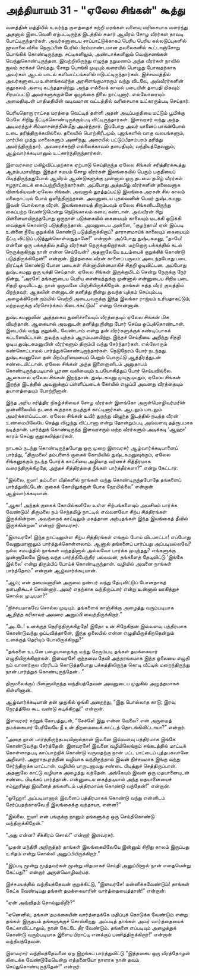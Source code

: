 # அத்தியாயம் 31 - "ஏலேல சிங்கன்" கூத்து

வனத்தின் மத்தியில் உலர்ந்த குளத்தைச் சுற்றி மரங்கள் வளைவு வரிசையாக வளர்ந்து அதனால் இடைவெளி ஏற்பட்டிருந்த இடத்தில் சுமார் ஆயிரம் சோழ வீரர்கள் தாவடி போட்டிருந்தார்கள். அவர்களுடைய சாப்பாட்டுக்காகப் பெரிய பெரிய கல்லடுப்புகளில் ஜுவாலை வீசிய நெருப்பின் பேரில் பிரம்மாண்டமான தவலைகளில் கூட்டாஞ்சோறு பொங்கிக் கொண்டிருந்தது. சட்டிகளிலும், அண்டாக்களிலும் வெஞ்சனங்கள் வெந்துகொண்டிருந்தன. இவற்றிலிருந்து எழுந்த நறுமணம் அந்த வீரர்கள் நாவில் ஜலம் சுரக்கச் செய்தது. சோறு பொங்கி முடியும் வரையில் பொழுது போவதற்காக அவர்கள் ஆடல் பாடல் களியாட்டங்களில் ஈடுபட்டிருந்தார்கள். இச்சமயத்தில் அவர்களுடைய உள்ளங்கவர்ந்த அரசிளங்குமாரரும் வந்து விடவே, அவ்வீரர்களின் குதூகலம் அளவு கடந்ததாயிற்று. அந்த எல்லைக் காவல் படையின் தளபதி மிகவும் சிரமப்பட்டு அவர்களுக்குள்ளே ஒழுங்கை நிலை நாட்டினார். எல்லோரையும் அமைதியுடன் பாதிமதியின் வடிவமான வட்டத்தில் வரிசையாக உட்காரும்படி செய்தார்.

பெரியதொரு ராட்சத மரத்தை வெட்டித் தள்ளி அதன் அடிப்பகுதியை மட்டும் பூமிக்கு மேலே சிறிது நீட்டிக்கொண்டிருக்கும்படி விட்டிருந்தார்கள். இளவரசர் வந்து அந்த அடிமரத்துச் சிம்மாசனத்தின்மீது அமர்ந்தார். இப்போது அவர் யானைப் பாகன்போல் உடை தரித்திருக்கவில்லை. தலையில் பொற்கிரீடமும், புஜங்களில் வாகு வலயங்களும், மார்பில் முத்து மாலைகளும் அணிந்து, அரையில் பட்டுப்பீதாம்பரம் தரித்து அமர்ந்திருந்தார். அவரைச்சுற்றி எல்லைக்காவல் தளபதியும், வந்தியத்தேவனும், ஆழ்வார்க்கடியானும் உட்கார்ந்திருந்தார்கள்.

இளவரசரை மகிழ்விப்பதற்காக ஏற்பாடு செய்திருந்த ஏலேல சிங்கன் சரித்திரக்கூத்து ஆரம்பமாயிற்று. இந்தச் சமயம் சோழ வீரர்கள் இலங்கையில் பெரும் பகுதியைப் பிடித்திருந்ததுபோல் ஆயிரம் ஆண்டுகளுக்கு முன்னால் ஒரு தடவை தமிழ் வீரர்கள் ஈழநாட்டைக் கைப்பற்றியிருந்தார்கள். அப்போது அத்தமிழ் வீரர்களின் தலைவனாக விளங்கியவன் ஏலேல சிங்கன். அவனால் துரத்தப்பட்டு இலங்கை அரசன் சில காலம் மலைநாட்டில் போய் ஒளிந்திருந்தான். அவனுடைய புதல்வனின் பெயர் துஷ்டகமனு. இவன் பொல்லாத வீரன். இலங்கையைத் திரும்பவும் ஏலேல சிங்கனிடமிருந்து கைப்பற்ற வேண்டுமென்று நெடுங்காலம் கனவு கண்டான். அவ்வீரன் சிறு பிள்ளையாயிருந்தபோது ஒருநாள் படுக்கையில் கையையும் காலையும் மடக்கி ஒடுக்கி வைத்துக் கொண்டு படுத்திருந்தான். அவனுடைய அன்னை, &#8220;குழந்தாய்! ஏன் இப்படி உன்னை நீயே குறுக்கிக் கொண்டு படுத்திருக்கிறாய்? தாராளமாய்க் காலையும் கையையும் நீட்டி விட்டுப் படுத்துக்கொள்வதுதானே!&#8221; என்றாள். அப்போது துஷ்டகமனு, &#8220;தாயே! என்னை ஒரு பக்கத்தில் தமிழ் வீரர்கள் நெருக்குகிறார்கள். மற்றொரு பக்கத்தில் கடல் நெருக்குகிறது நான் என்ன செய்வேன்? அதனாலேயே உடம்பைக் குறுக்கிக் கொண்டு படுத்திருக்கிறேன்!&#8221; என்றான். இத்தகைய வீரன் காளைப் பருவம் அடைந்தபோது படை திரட்டிக் கொண்டு போன படைகள் சின்னாபின்னமாகிச் சிதறி ஓடிவிட்டன. அப்போது துஷ்டகமனு ஒரு யுக்தி செய்தான். ஏலேல சிங்கன் இருக்குமிடம் சென்று நேருக்கு நேர் நின்று, &#8220;அரசே! தங்களுடைய பெரிய சைன்யத்துக்கு முன்னால் என்னுடைய சிறிய படை சிதறி ஓடிவிட்டது. நான் ஒருவனே மிஞ்சியிருக்கிறேன். தாங்கள் சுத்த வீரர் குலத்தில் பிறந்தவர். ஆதலின் என்னுடன் தனித்து நின்று துவந்த யுத்தம் செய்யும்படி அழைக்கிறேன் நம்மில் வெற்றி அடைபவருக்கு இந்த இலங்கா ராஜ்யம் உரியதாகட்டும்; மற்றவருக்கு வீரசொர்க்கம் கிடைக்கட்டும்!&#8221; என்று சொன்னான்.

துஷ்டகமனுவின் அத்தகைய துணிச்சலையும் வீரத்தையும் ஏலேல சிங்கன் மிக வியந்தான். ஆகையால் அவனுடன் தனித்து நின்று போர் செய்ய ஒப்புக்கொண்டான். இடையில் வந்து குறுக்கிட வேண்டாம் என்று தன் வீரர்களுக்குக் கண்டிப்பாகக் கட்டளையிட்டான். துவந்த யுத்தம் ஆரம்பமாயிற்று. இந்தச் செய்தியை அறிந்து சிதறி ஓடிய துஷ்டகமனுவின் வீரர்களும் திரும்பி வந்து சேர்ந்தார்கள். எல்லோரும் கண்கொட்டாமல் பார்த்துக்கொண்டிருந்தார்கள். நெடுநேரம் போர் நடந்தது. துஷ்டகமனுவோ தன் பிறப்புரிமையைப் பெறும் பொருட்டு ஆத்திரத்துடன் சண்டையிட்டான். ஏலேல சிங்கன் அந்த இளைஞனிடம் அனுதாபம் கொண்டிருந்தபடியால் பூரண வலியையும் உபயோகித்துப் போர் செய்யவில்லை. ஆகையால் ஏலேல சிங்கன் இறந்தான். துஷ்டகமனு முடிசூடியதும், ஏலேல சிங்கன் இறந்த இடத்தில் அவனுக்குப் பள்ளிப்படைக் கோயில் எழுப்பி அவனது வீரத்தையும் தயாளத்தையும் போற்றினான்.

இந்த அரிய சரித்திர நிகழ்ச்சியைச் சோழ வீரர்கள் இளங்கோ அருள்மொழிவர்மரின் முன்னிலையில் நடனக் கூத்தாக நடித்துக் காட்டினார்கள். ஆடலும் பாடலும் அமர்க்களப்பட்டன. ஏலேல சிங்கன் உயிர் துறந்து விழுந்த இடத்தில் நடித்த வீரன் உண்மையிலேயே செத்து விழுந்து விட்டானா என்று தோன்றும்படி அவ்வளவு தத்ரூபமாக நடித்தான். பார்த்துக் கொண்டிருந்த இளவரசரும் மற்ற வீரர்களும் அடிக்கடி &#8216;ஆஹா&#8217; காரம் செய்து குதூகலித்தார்கள்.

நாடகம் நடந்து கொண்டிருந்தபோது ஒரு முறை இளவரசர் ஆழ்வார்க்கடியானைப் பார்த்து, &#8220;திருமலை! தம்பளைக் குகைக் கோயிலில் துஷ்டகமனுவுக்கும், ஏலேல சிங்கனுக்கும் நடந்த போர்க் காட்சியை அழியாத வர்ணச் சித்திரமாக வரைந்திருக்கிறதே, அந்தச் சித்திரத்தை நீங்கள் பார்த்தீர்களா?&#8221; என்று கேட்டார்.

&#8220;இல்லை, ஐயா! தம்பளை வீதிகளில் நாங்கள் வந்து கொண்டிருந்தபோதே தங்களைப் பார்த்துவிட்டேன். குகைக் கோயிலுக்குள் போக நேரமில்லை&#8221; என்றான் ஆழ்வார்க்கடியான்.

&#8220;ஆகா! அந்தக் குகைக் கோயில்களிலே உள்ள சிற்பங்களையும் அவசியம் பார்க்க வேண்டும்! திருமலை நம் செந்தமிழ் நாட்டில் எவ்வளவோ சிற்ப சித்திரங்கள் இருக்கின்றன. அவற்றைக் காட்டிலும் மகத்தான அற்புதங்கள் இந்த இலங்கைத் தீவில் இருக்கின்றன&#8221; என்றார் இளவரசர்.

&#8220;இளவரசே! இந்த நாட்டிலுள்ள சிற்ப சித்திரங்கள் எங்கும் போய் விடமாட்டா! எப்போது வேணுமானாலும் பார்த்துக்கொள்ளலாம். ஆனால் தங்களைப் பார்ப்பது அப்படியல்லவே? நல்ல சமயத்தில் நாங்கள் வந்ததினால் அல்லவோ பார்க்க முடிந்தது? எங்களுக்கு முன்னாலேயே இங்கு வந்த பார்த்திபேந்திர பல்லவன், தங்களைத் தேடிவிட்டு &#8216;இங்கே இல்லை&#8217; என்று திரும்பிப் போய்க் கொண்டிருந்தான். வழியில் அவனை நாங்கள் பார்த்தோம்&#8221; என்றான் ஆழ்வார்க்கடியான்.

&#8220;ஆம்; என் தமையனாரின் அருமை நண்பர் வந்து தேடிவிட்டுப் போனதாகத் தளபதிகூடச் சொன்னார். அவர் எதற்காக வந்திருப்பார் என்று உன்னால் ஊகித்துச் சொல்ல முடியுமா?&#8221;

&#8220;நிச்சயமாகவே சொல்ல முடியும். தங்களைக் காஞ்சிக்கு அழைத்து வரும்படியாக ஆதித்த கரிகாலர் அவரை அனுப்பி வைத்திருக்கிறார்.&#8221;

&#8220;அடடே! உனக்குத் தெரிந்திருக்கிறதே! இதோ உன் சிநேகிதன் இவ்வளவு பத்திரமாக கொண்டுவந்து ஒப்புவித்தானே, இந்த ஓலையில் என்ன எழுதியிருக்கிறதென்றும் உனக்குத் தெரியும் போலிருக்கிறது?&#8221;

&#8220;தங்களை உடனே பழையாறைக்கு வந்து சேரும்படி தங்கள் தமக்கையார் எழுதியிருக்கிறார்கள். இளவரசே! குந்தவை தேவி அந்தரங்கமாக இந்த ஓலையை எழுதி நம் வாணர்குல வீரரிடம் கொடுத்தபோது பக்கத்திலிருந்த கொடி வீட்டில் மறைந்திருந்து நான் பார்த்துக் கொண்டிருந்தேன்&#8230;&#8221;

திருமலைக்குப் பின்னாலிருந்த வந்தியத்தேவன் அவனுடைய முதுகில் அழுத்தமாகக் கிள்ளினான்.

ஆழ்வார்க்கடியான் தன் முதுகில் ஓங்கி அறைந்து, &#8220;இது பொல்லாத காடு; இரவு நேரத்திலே கூட வண்டு கடிக்கிறது!&#8221; என்றான்.

இளவரசர் சற்றுக் கோபத்துடன், &#8220;சேச்சே! இது என்ன வேலை? என் அருமைத் தமக்கையார் பேரிலேயே நீ உன் திறமையைக் காட்டத் தொடங்கிவிட்டாயா?&#8221; என்றார்.

&#8220;அதை நான் பார்த்திருந்தபடியினால்தான் இவனை இவ்வளவு பத்திரமாக இங்கே கொண்டுவந்து சேர்த்தேன். இளவரசே! இவனை வழியிலெங்கும் சங்கடத்தில் மாட்டிக் கொள்ளாதபடி காப்பாற்றிக் கொண்டு வருவதற்கு நான் பட்ட பாட்டைப் புத்தபகவானே அறிவார். அநுராதபுரத்தின் வழியாக வந்திருந்தால் இவன் நிச்சயமாக இங்கு வந்து சேர்ந்திருக்க மாட்டான். வழியில் யாருடனாவது சண்டை பிடித்துச் செத்திருப்பான். அதனாலே காட்டு வழியாக அழைத்து வந்தேன். அங்கேயும் இவன் ஒரு மதயானையுடன் சண்டை பிடிக்கப் பார்த்தான். என்னுடைய கைத்தடியால் அந்த மதயானையைச் சம்ஹரித்து இவனைத் தங்களிடம் பத்திரமாய்க் கொண்டு வந்தேன்!&#8221; என்றான்.

&#8220;ஓஹோ! அப்படியானால் இவனைப் பத்திரமாகக் கொண்டு வந்து என்னிடம் சேர்ப்பதற்காகவே நீ இலங்கைக்கு வந்தாயா, என்ன?&#8221;

&#8220;இல்லை, ஐயா! என் பங்குக்கு நானும் தங்களுக்கு ஒரு செய்திகொண்டு வந்திருக்கிறேன்.&#8221;

&#8220;அது என்ன? சீக்கிரம் சொல்!&#8221; என்றார் இளவரசர்.

&#8220;முதன் மந்திரி அநிருத்தர் தாங்கள் இலங்கையிலேயே இன்னும் சிறிது காலம் இருப்பது உசிதம் என்று சொல்லி அனுப்பியிருக்கிறார்.&#8221;

&#8220;இப்படி மூன்று மூத்தவர்கள் மூன்று விதமாகச் செய்தி அனுப்பினால் நான் எதையென்று கேட்பது?&#8221; என்றார் அருள்மொழிவர்மர்.

இச்சமயத்தில் வந்தியத்தேவன் குறுக்கிட்டு, &#8220;இளவரசே! மன்னிக்கவேண்டும்! தாங்கள் கேட்க வேண்டியது தங்கள் தமக்கையாரின் வார்த்தையைத்தான்!&#8221; என்றான்.

&#8220;ஏன் அவ்விதம் சொல்லுகிறீர்?&#8221;

&#8220;ஏனெனில், தங்கள் தமக்கையின் வார்த்தைக்கே மதிப்புக் கொடுக்க வேண்டும் என்று தங்கள் இருதயம் தங்களுக்குச் சொல்கிறது. அப்படித் தாங்கள் அவர் வார்த்தையைக் கேட்காவிட்டாலும், நான் கேட்டே தீர வேண்டும். தங்களை எப்படியும் அழைத்துக் கொண்டு வரும்படியாக இளைய பிராட்டி எனக்குப் பணித்திருக்கிறார்!&#8221; என்றான் வந்தியத்தேவன்.

இளவரசர் வந்தியத்தேவனை ஏற இறங்கப் பார்த்துவிட்டு &#8220;இத்தகைய ஒரு வீரத்தோழன் கிடைக்க வேண்டுமேயென்று எத்தனையோ நாளாக நான் தவம் செய்துகொண்டிருந்தேன்!&#8221; என்றார்.
